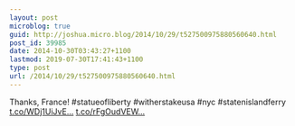 ```yaml
---
layout: post
microblog: true
guid: http://joshua.micro.blog/2014/10/29/t527500975880560640.html
post_id: 39985
date: 2014-10-30T03:43:27+1100
lastmod: 2019-07-30T17:41:43+1100
type: post
url: /2014/10/29/t527500975880560640.html
---
```

Thanks, France! #statueofliberty #witherstakeusa #nyc #statenislandferry [t.co/WDj1UiJvE...](http://t.co/WDj1UiJvEd) [t.co/rFgOudVEW...](http://t.co/rFgOudVEWZ)
